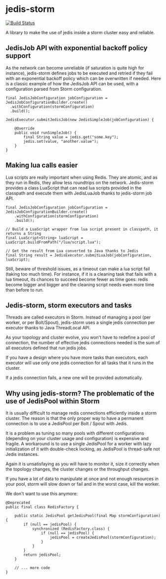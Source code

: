 jedis-storm
===========

[![Build Status](https://travis-ci.org/bhoudu/jedis-storm.svg?branch=master)](https://travis-ci.org/bhoudu/jedis-storm)

A library to make the use of jedis inside a storm cluster easy and reliable.

JedisJob API with exponential backoff policy support
----------------------------------------------------

As the network can become unreliable (if saturation is quite high for instance), jedis-storm defines jobs to be executed and retried if they fail with an exponential backoff policy which can be overwritten if needed.
Here is a classic example of how the JedisJob API can be used, with a configuration parsed from Storm configuration.

	final JedisJobConfiguration jobConfiguration = JedisJobConfigurationBuilder.create()
	  .withConfiguration(stormConfiguration)
	  .build();

	JedisExecutor.submitJedisJob(new JedisSimpleJob(jobConfiguration) {

		@Override
		public void runSimpleJob() {
			final String value = jedis.get("some.key");
			jedis.set(value, "another.value");
		}
	}

Making lua calls easier
-----------------------

Lua scripts are really important when using Redis. They are atomic, and as they run in Redis, they allow less roundtrips on the network. Jedis-storm provides a class LuaScript that can read lua scripts provided in the classpath and execute them with JedisLuaJob thanks to jedis-storm job API.

	final JedisJobConfiguration jobConfiguration = JedisJobConfigurationBuilder.create()
	    .withConfiguration(stormConfiguration)
	    .build();

	// Build a LuaScript wrapper from lua script present in classpath, it returns a String
	final LuaScript<String> luaScript = LuaScript.buildFromPath("/lua/script.lua");
	
	// Get the result from Lua converted to Java thanks to Jedis
	final String result = JedisExecutor.submitLuaJob(jobConfiguration, luaScript);

Still, beware of threshold issues, as a timeout can make a lua script fail (taking too much time). For instance, if it is a cleaning task that fails with a lua timeout, its chances to succeed become fewer as time goes: redis become bigger and bigger and the cleaning script needs even more time than before to run.

Jedis-storm, storm executors and tasks
--------------------------------------

Threads are called executors in Storm. Instead of managing a pool (per worker, or per Bolt/Spout), jedis-storm uses a single jedis connection per executor thanks to Java ThreadLocal API.

As your topology and cluster evolve, you won't have to redefine a pool of connection, the number of effective jedis connections needed is the sum of all executors defined that run jedis jobs.

If you have a design where you have more tasks than executors, each executor will use only one jedis connection for all tasks that it runs in the cluster.

If a jedis connection fails, a new one will be provided automatically.

Why using jedis-storm? The problematic of the use of JedisPool within Storm
---------------------------------------------------------------------------

It is usually difficult to manage redis connections efficiently inside a storm cluster. The reason is that the only proper way to have a permanent connection is to use a JedisPool per Bolt / Spout with Jedis.

It is a problem as tuning so many pools with different configurations (depending on your cluster usage and configuration) is expensive and fragile. A workaround is to use a single JedisPool for a worker with lazy initialization of it with double-check locking, as JedisPool is thread-safe not Jedis instances.

Again it is unsatisfaying as you will have to monitor it, size it correctly when the topology changes, the cluster changes or the throughput changes.

If you have a lot of data to manipulate at once and not enough resources in your pool, storm will slow down or fail and in the worst case, kill the worker.

We don't want to use this anymore:

	@Deprecated
	public final class RedisFactory {

		public static JedisPool getJedisPool(final Map stormConfiguration) {
			if (null == jedisPool) {
				synchronized (RedisFactory.class) {
					if (null == jedisPool) {
						jedisPool = createJedisPool(stormConfiguration);
					}
				}
			}
			return jedisPool;
		}

		// ... more code
	}
